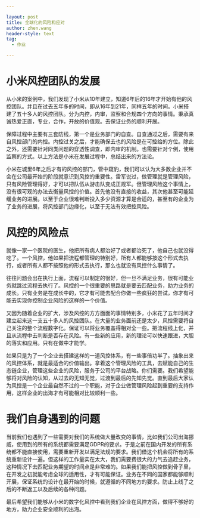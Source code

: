 ```yaml
---

layout: post
title: 全球化的风险和应对
author: zhen.wang
header-style: text
tag:
  - 作业

---
```


# 小米风控团队的发展

从小米的案例中，我们发现了小米从10年建立，知道6年后的16年才开始有他的风控团队。并且在过去五年多的时间，即从16年到21年，同样五年的时间。小米搭建了五十多人的风控团队。分为内控，内审，监察和合规四个方向的事情。秉承真诚热爱正直，专业，合作，开放的价值观。去保证业务的顺利开展。

保障过程中主要有三套防线，第一个是业务部门的自查。自查通过之后，需要有来自风控部门的内控。内控过关之后，才能确保去也的风险是在可控给的方位。除此之外，还需要针对同类问题的穿透性调查，即内审的机制。也需要针对个例，使用监察的方式。以上方法是小米在发展过程中，总结出来的方法论。

小米在城里6年之后才有的风控的部门，管中窥豹，我们可以认为大多数企业并不会在公司最开始的阶段就意识到风控的重要性。雷军说过，做管理就是管理风险，只有风险管理得好，才可以把队伍从游击队变成正规军。但管理风险这个事情上，没有很可观的办法去衡量风控的价值。首先他没有直接的收益，其次他甚至可能延缓业务的进展。以至于企业很难判断投入多少资源才算是合适的，甚至有的企业为了业务的进展，将风控部门边缘化，以至于无法有效把控风险。

# 风控的风险点

就像一家一个医院的医生，他把所有病人都治好了或者都治死了，他自己也就没得吃了。一个风控，他如果把流程都管理的特别好，所有人都能够按这个形式去执行，或者所有人都不按照他的形式去执行，那么也就没有风控什么事情了。

往往问题会出在执行上面，流程可以制定的很好，但一旦不满足业务，很有可能业务就跳过流程去执行了。风控的一个很重要的思路就是要去匹配业务，助力业务的成长。只有业务是在成长中的，它才有可能去配合你做一些疯狂的尝试，你才有可能去实现你控制企业风险的这样的一个价值。

又因为随着企业的扩大，涉及风控的方方面面的事情特别多，小米花了五年时间才建立起来这一支五十多人的风控团队。在大量的业务面前还是太少，风控需要将自己关注的整个流程数字化。保证可以将业务覆盖得相对全一些。把流程线上化，并且从流程中去判断是否存在风险。有一些新的应用，新的理论可以快速跟进，大胆的落实和应用。只有在做中才能学。

如果只是为了一个企业去搭建这样的一道风控体系，有一些事倍功半了。抽象出来的风控体系，就是最适合的价值输出。拿着这个管理风险的工具，去赋能自己的生态链企业，管理这些企业的风险，服务于公司的平台战略。你们需要。我们希望能够将对风险的认知，从过去的无知无觉，过渡到最后的先知先觉。直到最后大家认为风控是一个企业最自然不过的一个职能，对于企业做管理风险起到重要的支持作用，这样企业的出海才有可能相对比较顺利一些。

# 我们自身遇到的问题

当前我们也遇到了一些需要对我们的系统做大量改变的事情，比如我们公司出海挪威，使用到的所有的系统都需要满足GDPR的要求。于是之前在国内开发的所有系统都不能直接使用，需要重新开发以满足法规的要求。我们借这个机会将所有的系统重新设计一遍。但这样的工作量实在太大，我们需要费很大的力气去追赶业务，这种情况下去匹配业务期望的时间点是非常难的。如果我们能把风控做到骨子里，在开发之初就能考虑全球的适用性，才有可能保证。业务在不同的国家都能够顺利开展，保证系统的设计在最开始的时候，就遵循的不同地方的要求。防止上线了之后的不断返工以及后续的各种问题。

最后希望我们能够从小米的数字化风控中看到我们企业在风控方面，做得不够好的地方，助力企业安全顺利的出海。


 
